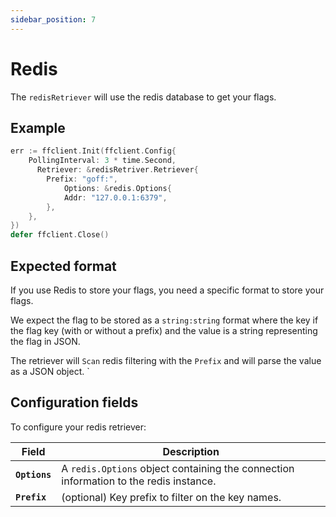 ```yaml
---
sidebar_position: 7
---
```


# Redis
The `redisRetriever` will use the redis database to get your flags.

## Example
```go linenums="1"
err := ffclient.Init(ffclient.Config{
    PollingInterval: 3 * time.Second,
	  Retriever: &redisRetriver.Retriever{
        Prefix: "goff:",
		    Options: &redis.Options{
            Addr: "127.0.0.1:6379",
        },
    },
})
defer ffclient.Close()
```

## Expected format
If you use Redis to store your flags, you need a specific format to store your flags.

We expect the flag to be stored as a `string:string` format where the key if the flag key (with or without a prefix) 
and the value is a string representing the flag in JSON.

The retriever will `Scan` redis filtering with the `Prefix` and will parse the value as a JSON object.
`
## Configuration fields
To configure your redis retriever:

| Field         | Description                                                                           |
|---------------|---------------------------------------------------------------------------------------|
| **`Options`** | A `redis.Options` object containing the connection information to the redis instance. |
| **`Prefix`**  | (optional) Key prefix to filter on the key names.                                     |
